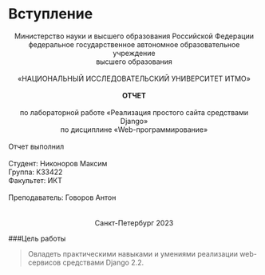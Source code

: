 # Вступление

<div align="center">
Министерство науки и высшего образования Российской Федерации<br>
федеральное государственное автономное образовательное учреждение<br>
высшего образования<br>
<br>
«НАЦИОНАЛЬНЫЙ ИССЛЕДОВАТЕЛЬСКИЙ УНИВЕРСИТЕТ ИТМО»<br>
<br>
<b>ОТЧЕТ</b><br>
<br>
по лабораторной работе «Реализация простого сайта средствами Django»<br> 
по дисциплине «Web-программирование»<br>
</div>
<br>
Отчет выполнил<br>
<br>
Студент: Никоноров Максим <br>
Группа: К33422<br>
Факультет: ИКТ<br>
<br>
Преподаватель: Говоров Антон<br>
<br>	
<br>
<div align="center">
Санкт-Петербург 2023
</div>

###Цель работы

>Овладеть практическими навыками и умениями реализации web-сервисов
>средствами Django 2.2.

